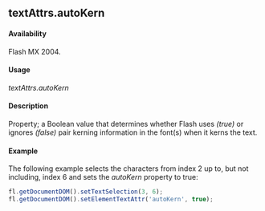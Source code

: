 ## textAttrs.autoKern

#### Availability

Flash MX 2004.

#### Usage

*textAttrs.autoKern*

#### Description

Property; a Boolean value that determines whether Flash uses *(true)* or ignores *(false)* pair kerning information in the font(s) when it kerns the text.

#### Example

The following example selects the characters from index 2 up to, but not including, index 6 and sets the *autoKern* property to true:

```javascript
fl.getDocumentDOM().setTextSelection(3, 6); 
fl.getDocumentDOM().setElementTextAttr('autoKern', true);

```